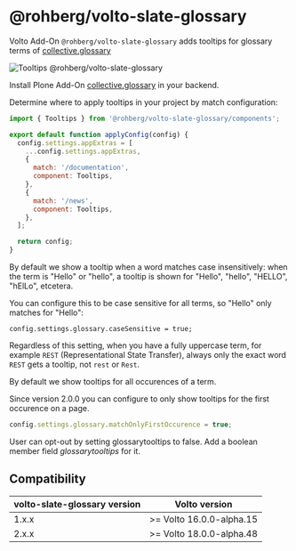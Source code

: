 # @rohberg/volto-slate-glossary

Volto Add-On `@rohberg/volto-slate-glossary` adds tooltips for glossary terms of [collective.glossary](https://github.com/collective/collective.glossary)

![Tooltips @rohberg/volto-slate-glossary](https://github.com/rohberg/volto-slate-glossary/raw/main/public/volto-slate-glossary-tooltips.png)


Install Plone Add-On [collective.glossary](https://github.com/collective/collective.glossary) in your backend.


Determine where to apply tooltips in your project by match configuration:

```javascript
import { Tooltips } from '@rohberg/volto-slate-glossary/components';

export default function applyConfig(config) {
  config.settings.appExtras = [
    ...config.settings.appExtras,
    {
      match: '/documentation',
      component: Tooltips,
    },
    {
      match: '/news',
      component: Tooltips,
    },
  ];

  return config;
}
```

By default we show a tooltip when a word matches case insensitively: when the term is "Hello" or "hello", a tooltip is shown for "Hello", "hello", "HELLO", "hElLo", etcetera.

You can configure this to be case sensitive for all terms, so "Hello" only matches for "Hello":

```
config.settings.glossary.caseSensitive = true;
```

Regardless of this setting, when you have a fully uppercase term, for example `REST` (Representational State Transfer), always only the exact word `REST` gets a tooltip, not `rest` or `Rest`.

By default we show tooltips for all occurences of a term.

Since version 2.0.0 you can configure to only show tooltips for the first occurence on a page.

```js
config.settings.glossary.matchOnlyFirstOccurence = true;
```

User can opt-out by setting glossarytooltips to false.
Add a boolean member field *glossarytooltips* for it.


## Compatibility

| volto-slate-glossary version | Volto version |
|-------------|---------------|
|   1.x.x  |   >= Volto 16.0.0-alpha.15  |
|   2.x.x  |   >= Volto 18.0.0-alpha.48  |
